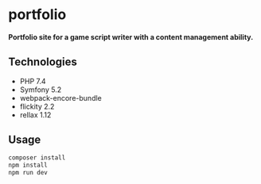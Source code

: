 # portfolio

#### Portfolio site for a game script writer with a content management ability.

## Technologies

* PHP 7.4
* Symfony 5.2
* webpack-encore-bundle
* flickity 2.2
* rellax 1.12


## Usage

```bash
composer install
npm install
npm run dev
```
